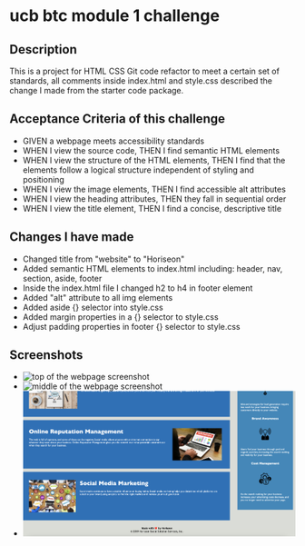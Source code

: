 # ucb btc module 1 challenge

## Description

This is a project for HTML CSS Git code refactor to meet a certain set of standards, all comments inside index.html and style.css described the change I made from the starter code package.  


## Acceptance Criteria of this challenge

- GIVEN a webpage meets accessibility standards
- WHEN I view the source code, THEN I find semantic HTML elements
- WHEN I view the structure of the HTML elements, THEN I find that the elements follow a logical structure independent of styling and positioning
- WHEN I view the image elements, THEN I find accessible alt attributes
- WHEN I view the heading attributes, THEN they fall in sequential order
- WHEN I view the title element, THEN I find a concise, descriptive title


## Changes I have made

- Changed title from "website" to "Horiseon"
- Added semantic HTML elements to index.html including: header, nav, section, aside, footer
- Inside the index.html file I changed h2 to h4 in footer element
- Added "alt" attribute to all img elements
- Added aside {} selector into style.css
- Added margin properties in a {} selector to style.css
- Adjust padding properties in footer {} selector to style.css



## Screenshots

- ![top of the webpage screenshot](https://user-images.githubusercontent.com/112605297/197070544-373513fe-45f9-4cb9-b840-50d2a0349ea2.png)
- ![middle of the webpage screenshot](develop/assets/images/middle.png)
- ![bottom of the webpage screenshot](https://github.com/mxu4321/bootcamp-module1-challenge/blob/main/Develop/assets/images/bottom.png)
